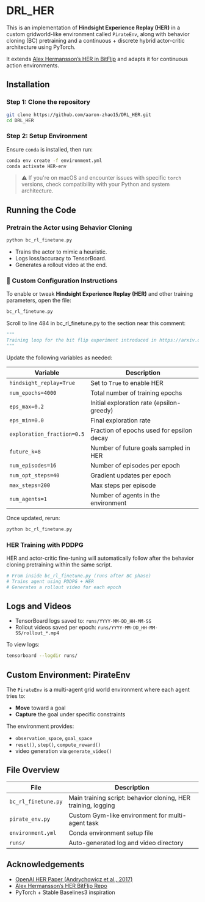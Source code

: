

# DRL_HER

This is an implementation of **Hindsight Experience Replay (HER)** in a custom gridworld-like environment called `PirateEnv`, along with behavior cloning (BC) pretraining and a continuous + discrete hybrid actor-critic architecture using PyTorch.

It extends [Alex Hermansson’s HER in BitFlip](https://github.com/AlexHermansson/hindsight-experience-replay) and adapts it for continuous action environments.


## Installation

### Step 1: Clone the repository

```bash
git clone https://github.com/aaron-zhao15/DRL_HER.git
cd DRL_HER
```

### Step 2: Setup Environment

Ensure `conda` is installed, then run:

```bash
conda env create -f environment.yml
conda activate HER-env
```

> ⚠️ If you're on macOS and encounter issues with specific `torch` versions, check compatibility with your Python and system architecture.

## Running the Code

### Pretrain the Actor using Behavior Cloning

```bash
python bc_rl_finetune.py
```

- Trains the actor to mimic a heuristic.
- Logs loss/accuracy to TensorBoard.
- Generates a rollout video at the end.


### 🔧 Custom Configuration Instructions

To enable or tweak **Hindsight Experience Replay (HER)** and other training parameters, open the file:

```bash
bc_rl_finetune.py
```

Scroll to line 484 in bc_rl_finetune.py to the section near this comment:

```python
"""
Training loop for the bit flip experiment introduced in https://arxiv.org/pdf/1707.01495.pdf ...
"""
```

Update the following variables as needed:

| Variable | Description |
|----------|-------------|
| `hindsight_replay=True` | Set to `True` to enable HER |
| `num_epochs=4000` | Total number of training epochs |
| `eps_max=0.2` | Initial exploration rate (epsilon-greedy) |
| `eps_min=0.0` | Final exploration rate |
| `exploration_fraction=0.5` | Fraction of epochs used for epsilon decay |
| `future_k=8` | Number of future goals sampled in HER |
| `num_episodes=16` | Number of episodes per epoch |
| `num_opt_steps=40` | Gradient updates per epoch |
| `max_steps=200` | Max steps per episode |
| `num_agents=1` | Number of agents in the environment |

Once updated, rerun:

```bash
python bc_rl_finetune.py
```


### HER Training with PDDPG

HER and actor-critic fine-tuning will automatically follow after the behavior cloning pretraining within the same script.

```bash
# From inside bc_rl_finetune.py (runs after BC phase)
# Trains agent using PDDPG + HER
# Generates a rollout video for each epoch
```

## Logs and Videos

- TensorBoard logs saved to: `runs/YYYY-MM-DD_HH-MM-SS`
- Rollout videos saved per epoch: `runs/YYYY-MM-DD_HH-MM-SS/rollout_*.mp4`

To view logs:

```bash
tensorboard --logdir runs/
```

## Custom Environment: PirateEnv

The `PirateEnv` is a multi-agent grid world environment where each agent tries to:
- **Move** toward a goal
- **Capture** the goal under specific constraints

The environment provides:
- `observation_space`, `goal_space`
- `reset()`, `step()`, `compute_reward()`
- video generation via `generate_video()`

## File Overview

| File | Description |
|------|-------------|
| `bc_rl_finetune.py` | Main training script: behavior cloning, HER training, logging |
| `pirate_env.py` | Custom Gym-like environment for multi-agent task |
| `environment.yml` | Conda environment setup file |
| `runs/` | Auto-generated log and video directory |

## Acknowledgements

- [OpenAI HER Paper (Andrychowicz et al., 2017)](https://arxiv.org/pdf/1707.01495.pdf)
- [Alex Hermansson’s HER BitFlip Repo](https://github.com/AlexHermansson/hindsight-experience-replay)
- PyTorch + Stable Baselines3 inspiration

